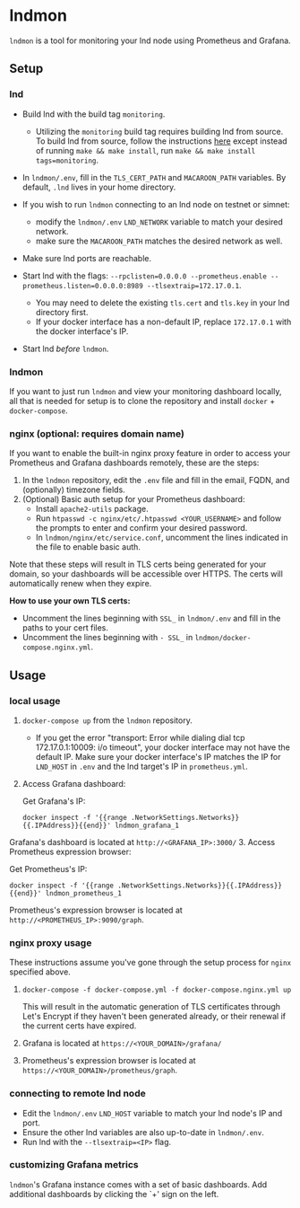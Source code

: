 # lndmon

`lndmon` is a tool for monitoring your lnd node using Prometheus and Grafana.
## Setup

### lnd
- Build lnd with the build tag `monitoring`.

    * Utilizing the `monitoring` build tag requires building lnd from source. To build lnd from source, follow the instructions [here](https://github.com/lightningnetwork/lnd/blob/master/docs/INSTALL.md) except instead of running `make && make install`, run `make && make install tags=monitoring`.
- In `lndmon/.env`, fill in the `TLS_CERT_PATH` and `MACAROON_PATH` variables. By default, `.lnd` lives in your home directory.
- If you wish to run `lndmon` connecting to an lnd node on testnet or simnet:
   * modify the `lndmon/.env` `LND_NETWORK` variable to match your desired network.
   * make sure the `MACAROON_PATH` matches the desired network as well.
- Make sure lnd ports are reachable.
- Start lnd with the flags: `--rpclisten=0.0.0.0 --prometheus.enable --prometheus.listen=0.0.0.0:8989 --tlsextraip=172.17.0.1`.
   * You may need to delete the existing `tls.cert` and `tls.key` in your lnd directory first.
   * If your docker interface has a non-default IP, replace `172.17.0.1` with the docker interface's IP.
- Start lnd *before* `lndmon`.

### lndmon
If you want to just run `lndmon` and view your monitoring dashboard locally, all that is needed for setup is to clone the repository and install `docker` + `docker-compose`.

### nginx (optional: requires domain name)
If you want to enable the built-in nginx proxy feature in order to access your Prometheus and Grafana dashboards remotely, these are the steps:
1. In the `lndmon` repository, edit the `.env` file and fill in the email, FQDN, and (optionally) timezone fields.
2. (Optional) Basic auth setup for your Prometheus dashboard:
   - Install `apache2-utils` package.
   - Run `htpasswd -c nginx/etc/.htpasswd <YOUR_USERNAME>` and follow the prompts to enter and confirm your desired password.
   - In `lndmon/nginx/etc/service.conf`, uncomment the lines indicated in the file to enable basic auth.


Note that these steps will result in TLS certs being generated for your domain, so your dashboards will be accessible over HTTPS. The certs will automatically renew when they expire.

**How to use your own TLS certs:**
* Uncomment the lines beginning with `SSL_`  in `lndmon/.env` and fill in the paths to your cert files.
* Uncomment the lines beginning with `- SSL_` in `lndmon/docker-compose.nginx.yml`.
   
## Usage
### local usage
1. `docker-compose up` from the `lndmon` repository.
    * If you get the error "transport: Error while dialing dial tcp 172.17.0.1:10009: i/o timeout", your docker interface may not have the default IP. Make sure your docker interface's IP matches the IP for `LND_HOST` in `.env` and the lnd target's IP in `prometheus.yml`.
2. Access Grafana dashboard: 

   Get Grafana's IP:

   ```
   docker inspect -f '{{range .NetworkSettings.Networks}}{{.IPAddress}}{{end}}' lndmon_grafana_1
   ```
 Grafana's dashboard is located at `http://<GRAFANA_IP>:3000/`
3. Access Prometheus expression browser:
   
   Get Prometheus's IP:

   ```
   docker inspect -f '{{range .NetworkSettings.Networks}}{{.IPAddress}}{{end}}' lndmon_prometheus_1
   ```
Prometheus's expression browser is located at `http://<PROMETHEUS_IP>:9090/graph`.

### nginx proxy usage
These instructions assume you've gone through the setup process for `nginx` specified above.
1. `docker-compose -f docker-compose.yml -f docker-compose.nginx.yml up`

   This will result in the automatic generation of TLS certificates through Let's Encrypt if they haven't been generated already, or their renewal if the current certs have expired.
2. Grafana is located at `https://<YOUR_DOMAIN>/grafana/`
3. Prometheus's expression browser is located at `https://<YOUR_DOMAIN>/prometheus/graph`.

### connecting to remote lnd node
* Edit the `lndmon/.env` `LND_HOST` variable to match your lnd node's IP and port.
* Ensure the other lnd variables are also up-to-date in `lndmon/.env`.
* Run lnd with the `--tlsextraip=<IP>` flag.

### customizing Grafana metrics
`lndmon`'s Grafana instance comes with a set of basic dashboards. Add additional dashboards by clicking the `+' sign on the left.
